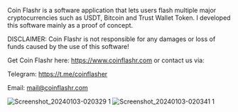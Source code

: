 Coin Flashr is a software application that lets users flash multiple major cryptocurrencies such as USDT, Bitcoin and Trust Wallet Token. I developed this software mainly as a proof of concept.

DISCLAIMER: Coin Flashr is not responsible for any damages or loss of funds caused by the use of this software!

Get Coin Flashr here: https://www.coinflashr.com or contact us via:

Telegram: https://t.me/coinflasher

Email: mail@coinflashr.com


![Screenshot_20240103-020329 1](https://github.com/coinflashr/coinflashr/assets/154980782/8a8dd910-1c43-46be-8015-a0aabe4bb3dc)
![Screenshot_20240103-020341 1](https://github.com/coinflashr/coinflashr/assets/154980782/11928ea3-6e9f-450a-af40-c7468f526e6f)
